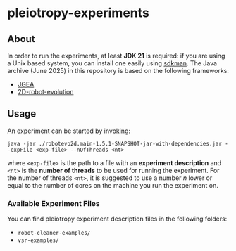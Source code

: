 # pleiotropy-experiments

## About
In order to run the experiments, at least **JDK 21** is required: if you are using a Unix based system, you can install one easily using [sdkman](https://sdkman.io/).
The Java archive (June 2025) in this repository is based on the following frameworks:
- [JGEA](https://github.com/ericmedvet/jgea)
- [2D-robot-evolution](https://github.com/ericmedvet/2d-robot-evolution)

## Usage
An experiment can be started by invoking:
```shell
java -jar ./robotevo2d.main-1.5.1-SNAPSHOT-jar-with-dependencies.jar --expFile <exp-file> --nOfThreads <nt>
```
where `<exp-file>` is the path to a file with an **experiment description** and `<nt>` is the **number of threads** to be used for running the experiment. For the number of threads `<nt>`, it is suggested to use a number $n$ lower or equal to the number of cores on the machine you run the experiment on.

### Available Experiment Files
You can find pleiotropy experiment description files in the following folders:

- `robot-cleaner-examples/`
- `vsr-examples/`
